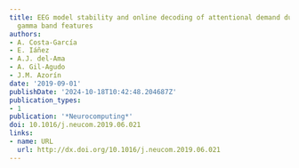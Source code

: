 ```yaml
---
title: EEG model stability and online decoding of attentional demand during gait using
  gamma band features
authors:
- A. Costa-García
- E. Iáñez
- A.J. del-Ama
- A. Gil-Agudo
- J.M. Azorín
date: '2019-09-01'
publishDate: '2024-10-18T10:42:48.204687Z'
publication_types:
- 1
publication: '*Neurocomputing*'
doi: 10.1016/j.neucom.2019.06.021
links:
- name: URL
  url: http://dx.doi.org/10.1016/j.neucom.2019.06.021
---
```

